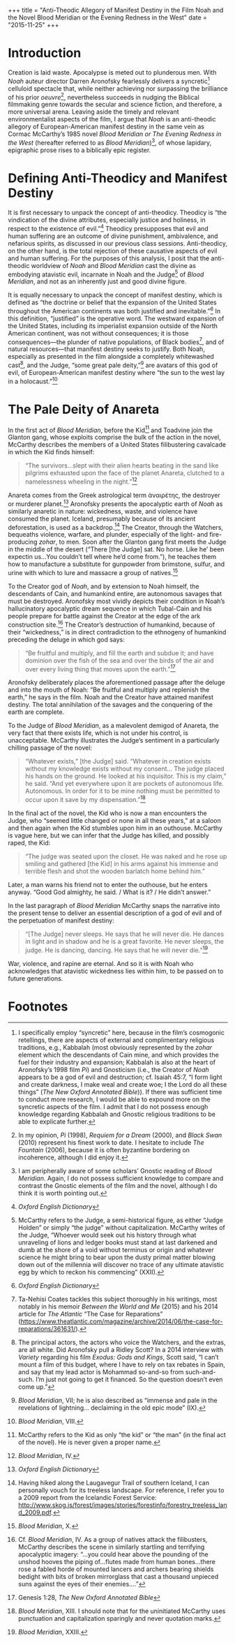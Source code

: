+++
title = "Anti-Theodic Allegory of Manifest Destiny in the Film Noah and the Novel Blood Meridian or the Evening Redness in the West"
date = "2015-11-25"
+++

# Introduction

Creation is laid waste. Apocalypse is meted out to plunderous men. With *Noah* auteur director Darren Aronofsky fearlessly delivers a syncretic[^1] celluloid spectacle that, while neither achieving nor surpassing the brilliance of his prior *oeuvre*[^2], nevertheless succeeds in nudging the Biblical filmmaking genre towards the secular and science fiction, and therefore, a more universal arena. Leaving aside the timely and relevant environmentalist aspects of the film, I argue that *Noah* is an anti-theodic allegory of European-American manifest destiny in the same vein as Cormac McCarthy’s 1985 novel *Blood Meridian or The Evening Redness in the West* (hereafter referred to as *Blood Meridian*)[^3], of whose lapidary, epigraphic prose rises to a biblically epic register.

# Defining Anti-Theodicy and Manifest Destiny

It is first necessary to unpack the concept of anti-theodicy. Theodicy is “the vindication of the divine attributes, especially justice and holiness, in respect to the existence of evil.”[^4] Theodicy presupposes that evil and human suffering are an outcome of divine punishment, ambivalence, and nefarious spirits, as discussed in our previous class sessions. Anti-theodicy, on the other hand, is the total rejection of these causative aspects of evil and human suffering. For the purposes of this analysis, I posit that the anti-theodic worldview of *Noah* and *Blood Meridian* cast the divine as embodying atavistic evil, incarnate in Noah and the Judge[^5] of *Blood Meridian*, and not as an inherently just and good divine figure.

It is equally necessary to unpack the concept of manifest destiny, which is defined as “the doctrine or belief that the expansion of the United States throughout the American continents was both justified and inevitable.”[^6] In this definition, “justified” is the operative word. The westward expansion of the United States, including its imperialist expansion outside of the North American continent, was not without consequences; it is those consequences—the plunder of native populations, of Black bodies[^7], and of natural resources—that manifest destiny seeks to justify. Both Noah, especially as presented in the film alongside a completely whitewashed cast[^8], and the Judge, “some great pale deity,”[^9] are avatars of this god of evil, of European-American manifest destiny where “the sun to the west lay in a holocaust.”[^10]

# The Pale Deity of Anareta

In the first act of *Blood Meridian*, before the Kid[^11] and Toadvine join the Glanton gang, whose exploits comprise the bulk of the action in the novel, McCarthy describes the members of a United States filibustering cavalcade in which the Kid finds himself:

> “The survivors…slept with their alien hearts beating in the sand like pilgrims exhausted upon the face of the planet Anareta, clutched to a namelessness wheeling in the night.”[^12]

Anareta comes from the Greek astrological term ἀναιρέτης, the destroyer or murderer planet.[^13] Aronofsky presents the apocalyptic earth of *Noah* as similarly anaretic in nature: wickedness, waste, and violence have consumed the planet. Iceland, presumably because of its ancient deforestation, is used as a backdrop.[^14] The Creator, through the Watchers, bequeaths violence, warfare, and plunder, especially of the light- and fire-producing *zohar*, to men. Soon after the Glanton gang first meets the Judge in the middle of the desert (“There [the Judge] sat. No horse. Like he’ been expectin us…You couldn’t tell where he’d come from.”), he teaches them how to manufacture a substitute for gunpowder from brimstone, sulfur, and urine with which to lure and massacre a group of natives.[^15]

To the Creator god of *Noah*, and by extension to Noah himself, the descendants of Cain, and humankind entire, are autonomous savages that must be destroyed. Aronofsky most vividly depicts their condition in Noah’s hallucinatory apocalyptic dream sequence in which Tubal-Cain and his people prepare for battle against the Creator at the edge of the ark construction site.[^16] The Creator’s destruction of humankind, because of their “wickedness,” is in direct contradiction to the ethnogeny of humankind preceding the deluge in which god says:

> “Be fruitful and multiply, and fill the earth and subdue it; and have dominion over the fish of the sea and over the birds of the air and over every living thing that moves upon the earth.”[^17]

Aronofsky deliberately places the aforementioned passage after the deluge and into the mouth of Noah: “Be fruitful and multiply and replenish the earth,” he says in the film. Noah and the Creator have attained manifest destiny. The total annihilation of the savages and the conquering of the earth are complete.

To the Judge of *Blood Meridian*, as a malevolent demigod of Anareta, the very fact that there exists life, which is not under his control, is unacceptable. McCarthy illustrates the Judge’s sentiment in a particularly chilling passage of the novel:

> “Whatever exists,” [the Judge] said. “Whatever in creation exists without my knowledge exists without my consent… The judge placed his hands on the ground. He looked at his inquisitor. This is my claim,” he said. “And yet everywhere upon it are pockets of autonomous life. Autonomous. In order for it to be mine nothing must be permitted to occur upon it save by my dispensation.”[^18]

In the final act of the novel, the Kid who is now a man encounters the Judge, who “seemed little changed or none in all these years,” at a saloon and then again when the Kid stumbles upon him in an outhouse. McCarthy is vague here, but we can infer that the Judge has killed, and possibly raped, the Kid:

> “The judge was seated upon the closet. He was naked and he rose up smiling and gathered [the Kid] in his arms against his immense and terrible flesh and shot the wooden barlatch home behind him.”

Later, a man warns his friend not to enter the outhouse, but he enters anyway. “Good God almighty, he said. / What is it? / He didn’t answer.”

In the last paragraph of *Blood Meridian* McCarthy snaps the narrative into the present tense to deliver an essential description of a god of evil and of the perpetuation of manifest destiny:

> “[The Judge] never sleeps. He says that he will never die. He dances in light and in shadow and he is a great favorite. He never sleeps, the judge. He is dancing, dancing. He says that he will never die.”[^19]

War, violence, and rapine are eternal. And so it is with Noah who acknowledges that atavistic wickedness lies within him, to be passed on to future generations.

# Footnotes

[^1]: I specifically employ “syncretic” here, because in the film’s cosmogonic retellings, there are aspects of external and complimentary religious traditions, e.g., Kabbalah (most obviously represented by the *zohar* element which the descendants of Cain mine, and which provides the fuel for their industry and expansion; Kabbalah is also at the heart of Aronofsky’s 1998 film *Pi*) and Gnosticism (i.e., the Creator of *Noah* appears to be a god of evil and destruction; cf. Isaiah 45:7, “I form light and create darkness, I make weal and create woe; I the Lord do all these things” (*The New Oxford Annotated Bible*)). If there was sufficient time to conduct more research, I would be able to expound more on the syncretic aspects of the film. I admit that I do not possess enough knowledge regarding Kabbalah and Gnostic religious traditions to be able to explicate further.

[^2]: In my opinion, *Pi* (1998), *Requiem for a Dream* (2000), and *Black Swan* (2010) represent his finest work to date. I hesitate to include *The Fountain* (2006), because it is often byzantine bordering on incoherence, although I did enjoy it.

[^3]: I am peripherally aware of some scholars’ Gnostic reading of *Blood Meridian*. Again, I do not possess sufficient knowledge to compare and contrast the Gnostic elements of the film and the novel, although I do think it is worth pointing out.

[^4]: *Oxford English Dictionary*

[^5]: McCarthy refers to the Judge, a semi-historical figure, as either “Judge Holden” or simply “the judge” without capitalization. McCarthy writes of the Judge, “Whoever would seek out his history through what unraveling of lions and ledger books must stand at last darkened and dumb at the shore of a void without terminus or origin and whatever science he might bring to bear upon the dusty primal matter blowing down out of the millennia will discover no trace of any ultimate atavistic egg by which to reckon his commencing” (XXII).

[^6]: *Oxford English Dictionary*

[^7]: Ta-Nehisi Coates tackles this subject thoroughly in his writings, most notably in his memoir *Between the World and Me* (2015) and his 2014 article for *The Atlantic* “The Case for Reparations” (https://www.theatlantic.com/magazine/archive/2014/06/the-case-for-reparations/361631/).

[^8]: The principal actors, the actors who voice the Watchers, and the extras, are all white. Did Aronofsky pull a Ridley Scott? In a 2014 interview with *Variety* regarding his film *Exodus: Gods and Kings*, Scott said, “I can’t mount a film of this budget, where I have to rely on tax rebates in Spain, and say that my lead actor is Mohammad so-and-so from such-and-such. I’m just not going to get it financed. So the question doesn’t even come up.”

[^9]: *Blood Meridian*, VII; he is also described as “immense and pale in the revelations of lightning… declaiming in the old epic mode” (IX).

[^10]: *Blood Meridian*, VIII.

[^11]: McCarthy refers to the Kid as only “the kid” or “the man” (in the final act of the novel). He is never given a proper name.

[^12]: *Blood Meridian*, IV.

[^13]: *Oxford English Dictionary*

[^14]: Having hiked along the Laugavegur Trail of southern Iceland, I can personally vouch for its treeless landscape. For reference, I refer you to a 2009 report from the Icelandic Forest Service: http://www.skog.is/forest/images/stories/forestinfo/forestry_treeless_land_2009.pdf.

[^15]: *Blood Meridian*, X.

[^16]: Cf. *Blood Meridian*, IV. As a group of natives attack the filibusters, McCarthy describes the scene in similarly startling and terrifying apocalyptic imagery: “…you could hear above the pounding of the unshod hooves the piping of…flutes made from human bones…there rose a fabled horde of mounted lancers and archers bearing shields bedight with bits of broken mirrorglass that cast a thousand unpieced suns against the eyes of their enemies….”

[^17]: Genesis 1:28, *The New Oxford Annotated Bible*

[^18]: *Blood Meridian*, XIII. I should note that for the uninitiated McCarthy uses punctuation and capitalization sparingly and never quotation marks.

[^19]: *Blood Meridian*, XXIII.